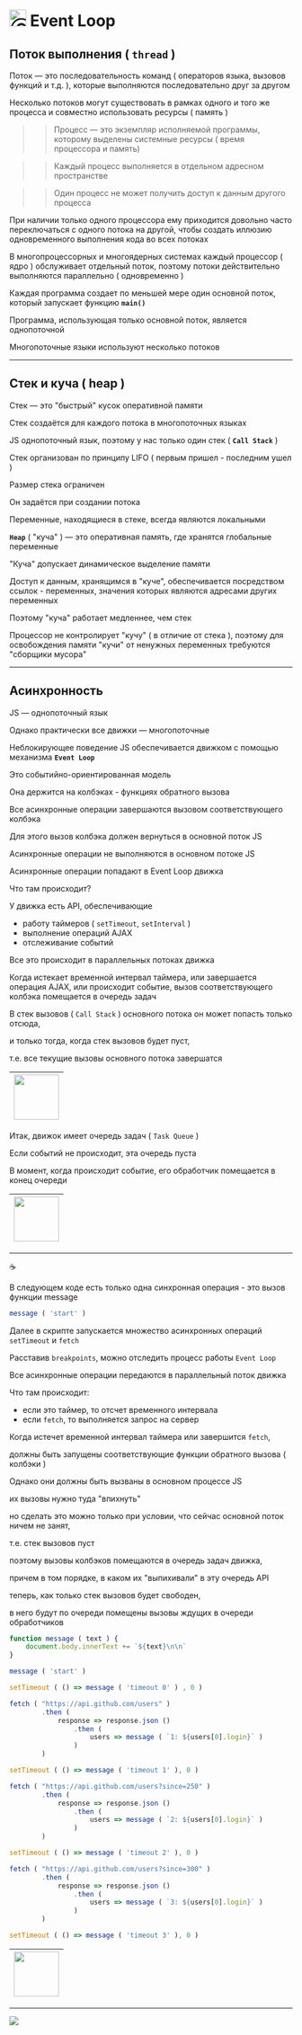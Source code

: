 [ico25]: https://raw.githubusercontent.com/garevna/a-level-js-lessons/master/ico/a-level-25.png
[hw-30]: https://raw.githubusercontent.com/garevna/a-level-js-lessons/master/ico/briefcase-30.png
[cap-30]: https://raw.githubusercontent.com/garevna/a-level-js-lessons/master/ico/coffee-30.png
[warn-25]: https://raw.githubusercontent.com/garevna/a-level-js-lessons/master/ico/warning-25.png

# <img src="https://avatars2.githubusercontent.com/u/19735284?s=40&v=4" width="30" title="Ⓒ Irina Fylyppova ( garevna ) 2019"/> Event Loop


## Поток выполнения ( `thread` )

Поток — это последовательность команд ( операторов языка, вызовов функций и т.д. ), которые выполняются последовательно друг за другом

Несколько потоков могут существовать в рамках одного и того же процесса и совместно использовать ресурсы ( память )

>> Процесс — это экземпляр исполняемой программы, которому выделены системные ресурсы ( время процессора и память)

>> Каждый процесс выполняется в отдельном адресном пространстве

>> Один процесс не может получить доступ к данным другого процесса

При наличии только одного процессора ему приходится довольно часто переключаться с одного потока на другой, чтобы создать иллюзию одновременного выполнения кода во всех потоках

В многопроцессорных и многоядерных системах каждый процессор ( ядро ) обслуживает отдельный поток, поэтому потоки действительно выполняются параллельно ( одновременно )

Каждая программа создает по меньшей мере один основной поток, который запускает функцию **`main()`**

Программа, использующая только основной поток, является однопоточной

Многопоточные языки используют несколько потоков

_____________________________________________________________________

## Стек и куча ( heap )

Стек — это "быстрый" кусок оперативной памяти

Стек создаётся для каждого потока в многопоточных языках

JS однопоточный язык, поэтому у нас только один стек ( **`Call Stack`** )

Стек организован по принципу LIFO ( первым пришел - последним ушел )

Размер стека ограничен

Он задаётся при создании потока

Переменные, находящиеся в стеке, всегда являются локальными

**`Heap`** ( "куча" ) — это оперативная память, где хранятся глобальные переменные

"Куча" допускает динамическое выделение памяти

Доступ к данным, хранящимся в "куче", обеспечивается посредством ссылок - переменных, значения которых являются адресами других переменных

Поэтому "куча" работает медленнее, чем стек

Процессор не контролирует "кучу" ( в отличие от стека ), поэтому для освобождения памяти "кучи" от ненужных переменных требуются  "сборщики мусора"

________________________________________________________________________

## Асинхронность

JS — однопоточный язык

Однако практически все движки — многопоточные

Неблокирующее поведение JS обеспечивается движком с помощью механизма **`Event Loop`**

Это событийно-ориентированная модель

Она держится на колбэках - функциях обратного вызова

Все асинхронные операции завершаются вызовом соответствующего колбэка

Для этого вызов колбэка должен вернуться в основной поток JS

Асинхронные операции не выполняются в основном потоке JS

Асинхронные операции попадают в Event Loop движка

Что там происходит?

У движка есть API, обеспечивающие

* работу таймеров ( `setTimeout`, `setInterval` )
* выполнение операций AJAX
* отслеживание событий

Все это происходит в параллельных потоках движка

Когда истекает временной интервал таймера, или завершается операция AJAX, или происходит событие, вызов соответствующего колбэка помещается в очередь задач

В стек вызовов ( `Call Stack` ) основного потока он может попасть только отсюда,

и только тогда, когда стек вызовов будет пуст,

т.е. все текущие вызовы основного потока завершатся

| [<img src="https://github.com/garevna/js-course/blob/master/pictures/logo_small_2x-vfl4_cFqn%5B1%5D.png?raw=true" width="80"/>](https://youtu.be/w8hIMAszebU) |
|-|

Итак, движок имеет очередь задач ( `Task Queue` )

Если событий не происходит, эта очередь пуста

В момент, когда происходит событие, его обработчик помещается в конец очереди

| [<img src="https://github.com/garevna/js-course/blob/master/pictures/logo_small_2x-vfl4_cFqn%5B1%5D.png?raw=true" width="80"/>](https://www.youtube.com/embed/P77ukSzbgS8) |
|-|

***

:coffee:

В следующем коде есть только одна синхронная операция - это вызов функции message

```javascript
message ( 'start' )
```

Далее в скрипте запускается множество асинхронных операций `setTimeout` и `fetch`

Расставив `breakpoints`, можно отследить процесс работы `Event Loop`

Все асинхронные операции передаются в параллельный поток движка

Что там происходит:

* если это таймер, то отсчет временного интервала
* если `fetch`, то выполняется запрос на сервер

Когда истечет временной интервал таймера или завершится `fetch`,

должны быть запущены соответствующие функции обратного вызова ( колбэки )

Однако они должны быть вызваны в основном процессе JS

их вызовы нужно туда "впихнуть"

но сделать это можно только при условии, что сейчас основной поток ничем не занят,

т.е. стек вызовов пуст

поэтому вызовы колбэков помещаются в очередь задач движка,

причем в том порядке, в каком их "выпихивали" в эту очередь API

теперь, как только стек вызовов будет свободен,

в него будут по очереди помещены вызовы ждущих в очереди обработчиков

```javascript
function message ( text ) {
    document.body.innerText += `${text}\n\n`
}

message ( 'start' )

setTimeout ( () => message ( 'timeout 0' ) , 0 )

fetch ( "https://api.github.com/users" )
        .then (
            response => response.json ()
                .then (
                    users => message ( `1: ${users[0].login}` )
                )
        )

setTimeout ( () => message ( 'timeout 1' ), 0 )

fetch ( "https://api.github.com/users?since=250" )
        .then (
            response => response.json ()
                .then (
                    users => message ( `2: ${users[0].login}` )
                )
        )

setTimeout ( () => message ( 'timeout 2' ), 0 )

fetch ( "https://api.github.com/users?since=300" )
        .then (
            response => response.json ()
                .then (
                    users => message ( `3: ${users[0].login}` )
                )
        )

setTimeout ( () => message ( 'timeout 3' ), 0 )
```

| [<img src="https://github.com/garevna/js-course/blob/master/pictures/logo_small_2x-vfl4_cFqn%5B1%5D.png?raw=true" width="80"/>](https://youtu.be/hS7QvR2Ro8o) |
|-|

_________________________________________________________________________

![](https://github.com/garevna/js-course/raw/master/images/a-level-ico.png?raw=true)
